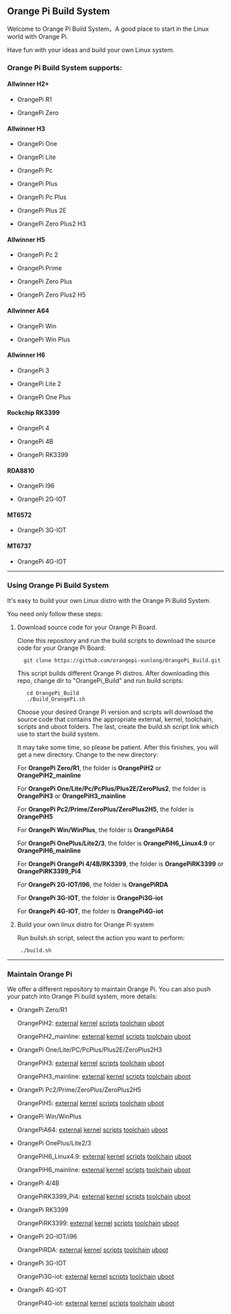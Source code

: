 Orange Pi Build System
---------------------------------------

Welcome to Orange Pi Build System，A good place to start in the Linux world with Orange Pi.

Have fun with your ideas and build your own Linux system.

### Orange Pi Build System supports:

#### Allwinner H2+
	
  * OrangePi R1				
 
  * OrangePi Zero	
  
#### Allwinner H3

  * OrangePi One			

  * OrangePi Lite			
	
  * OrangePi Pc	
  
  * OrangePi Plus		

  * OrangePi Pc Plus			

  * OrangePi Plus 2E			

  * OrangePi Zero Plus2 H3		

#### Allwinner H5

  * OrangePi Pc 2			

  * OrangePi Prime	
  
  * OrangePi Zero Plus

  * OrangePi Zero Plus2 H5	
  
#### Allwinner A64

  * OrangePi Win			
  
  * OrangePi Win Plus	
  
#### Allwinner H6  

  * OrangePi 3				

  * OrangePi Lite 2			

  * OrangePi One Plus			
  
#### Rockchip RK3399
  
  * OrangePi 4
  
  * OrangePi 4B
  
  * OrangePi RK3399
  
#### RDA8810
  
  * OrangePi I96			

  * OrangePi 2G-IOT			

#### MT6572

  * OrangePi 3G-IOT			
  
#### MT6737
		
  * OrangePi 4G-IOT			

-----------------------------------------------------------------

### Using Orange Pi Build System

It's easy to build your own Linux distro with the Orange Pi Build System.

You need only follow these steps:

   1. Download source code for your Orange Pi Board.

      Clone this  repository and run the build scripts to download the
      source code for your Orange Pi Board:
      
      ```
        git clone https://github.com/orangepi-xunlong/OrangePi_Build.git
      ```
      
      This script builds different Orange Pi distros.
      After downloading this repo, change dir to "OrangePi_Build"
      and run build scripts:
      
      ```
         cd OrangePi_Build
         ./Build_OrangePi.sh
      ```
     
      Choose your desired Orange Pi version
      and scripts will download the source code that contains the appropriate external, kernel, toolchain, scripts and uboot folders. The last, create the build.sh script link which use to start the build system.

      It may take some time, so please be patient.
      After this finishes, you will get a new directory. Change to the new directory: 

      For **OrangePi Zero/R1**, the folder is **OrangePiH2** or **OrangePiH2_mainline**

      For **OrangePi One/Lite/Pc/PcPlus/Plus2E/ZeroPlus2**, the folder is **OrangePiH3** or **OrangePiH3_mainline**

      For **OrangePi Pc2/Prime/ZeroPlus/ZeroPlus2H5**, the folder is **OrangePiH5**

      For **OrangePi Win/WinPlus**, the folder is **OrangePiA64**

      For **OrangePi OnePlus/Lite2/3**, the folder is **OrangePiH6_Linux4.9** or **OrangePiH6_mainline**

      For **OrangePi OrangePi 4/4B/RK3399**, the folder is **OrangePiRK3399** or **OrangePiRK3399_Pi4**

      For **OrangePi 2G-IOT/I96**, the folder is **OrangePiRDA**

      For **OrangePi 3G-IOT**, the folder is **OrangePi3G-iot**

      For **OrangePi 4G-IOT**, the folder is **OrangePi4G-iot**

   2. Build  your own linux distro for Orange Pi system
 
      Run builsh.sh script, select the action you want to perform:
     
      ```
       ./build.sh
      ```

------------------------------------------------------------------

### Maintain Orange Pi

  We offer a different repository to maintain Orange Pi. You can also push your patch
  into Orange Pi build system, more details:
  
  * OrangePi Zero/R1
  
    OrangePiH2: 
    [external](https://github.com/orangepi-xunlong/external/tree/orangepi-h3_v1.0)
    [kernel](https://github.com/orangepi-xunlong/OrangePiH3_kernel)
    [scripts](https://github.com/orangepi-xunlong/scripts/tree/orangepi-h2h3)
    [toolchain](https://github.com/orangepi-xunlong/toolchain/tree/arm-linux-gnueabi-1.13.1)
    [uboot](https://github.com/orangepi-xunlong/OrangePiH3_uboot)
   
    OrangePiH2_mainline: 
    [external](https://github.com/orangepi-xunlong/external/tree/orangepi-h3_v1.0)
    [kernel](https://github.com/orangepi-xunlong/mainline_kernel/tree/orangepi-h3)
    [scripts](https://github.com/orangepi-xunlong/scripts/tree/orangepi-h2h3)
    [toolchain](https://github.com/orangepi-xunlong/toolchain/tree/arm-linux-gnueabihf-7.2.1)
    [uboot](https://github.com/orangepi-xunlong/mainline_uboot)
   
  * OrangePi One/Lite/PC/PcPlus/Plus2E/ZeroPlus2H3

    OrangePiH3: 
    [external](https://github.com/orangepi-xunlong/external/tree/orangepi-h3_v1.0)
    [kernel](https://github.com/orangepi-xunlong/OrangePiH3_kernel)
    [scripts](https://github.com/orangepi-xunlong/scripts/tree/orangepi-h2h3)
    [toolchain](https://github.com/orangepi-xunlong/toolchain/tree/arm-linux-gnueabi-1.13.1)
    [uboot](https://github.com/orangepi-xunlong/OrangePiH3_uboot)
    
    OrangePiH3_mainline: 
    [external](https://github.com/orangepi-xunlong/external/tree/orangepi-h3_v1.0)
    [kernel](https://github.com/orangepi-xunlong/mainline_kernel/tree/orangepi-h3)
    [scripts](https://github.com/orangepi-xunlong/scripts/tree/orangepi-h2h3)
    [toolchain](https://github.com/orangepi-xunlong/toolchain/tree/arm-linux-gnueabihf-7.2.1)
    [uboot](https://github.com/orangepi-xunlong/mainline_uboot)
    
  * OrangePi Pc2/Prime/ZeroPlus/ZeroPlus2H5
  
    OrangePiH5: 
    [external](https://github.com/orangepi-xunlong/external)
    [kernel](https://github.com/orangepi-xunlong/OrangePiH5_kernel)
    [scripts](https://github.com/orangepi-xunlong/scripts)
    [toolchain](https://github.com/orangepi-xunlong/toolchain/tree/aarch64-linux-gnu-4.9)
    [uboot](https://github.com/orangepi-xunlong/OrangePiH5_uboot)
  
  * OrangePi Win/WinPlus

    OrangePiA64: 
    [external](https://github.com/orangepi-xunlong/OrangePiA64_external)
    [kernel](https://github.com/orangepi-xunlong/OrangePiA64_kernel)
    [scripts](https://github.com/orangepi-xunlong/OrangePiA64_scripts)
    [toolchain](https://github.com/orangepi-xunlong/OrangePiA64_toolchain)
    [uboot](https://github.com/orangepi-xunlong/OrangePiA64_uboot)

  * OrangePi OnePlus/Lite2/3

    OrangePiH6_Linux4.9: 
    [external](https://github.com/orangepi-xunlong/external)
    [kernel](https://github.com/orangepi-xunlong/OrangePiH6_Linux4_9)
    [scripts](https://github.com/orangepi-xunlong/external/tree/orangepi-h6_v2.0.2)
    [toolchain](https://github.com/orangepi-xunlong/toolchain/tree/aarch64-linux-gnu-4.9)
    [uboot](https://github.com/orangepi-xunlong/OrangePiH6_uboot/tree/Linux4.9)
    
    OrangePiH6_mainline: 
    [external](https://github.com/orangepi-xunlong/external/tree/orangepi-h6_v2.0.2)
    [kernel](https://github.com/orangepi-xunlong/mainline_kernel/tree/orangepi-h6)
    [scripts](https://github.com/orangepi-xunlong/scripts/tree/orangepi-h6_v2.0.2)
    [toolchain](https://github.com/orangepi-xunlong/toolchain/tree/aarch64-linux-gnu-7.4.1)
    [uboot](https://github.com/orangepi-xunlong/mainline_uboot/tree/orangepi-h6)
    
  * OrangePi 4/4B

    OrangePiRK3399_Pi4: 
    [external](https://github.com/orangepi-xunlong/OrangePiRK3399_external/tree/orangepi_4)
    [kernel](https://github.com/orangepi-xunlong/OrangePiRK3399_kernel.git)
    [scripts](https://github.com/orangepi-xunlong/OrangePiRK3399_scripts/tree/orangepi_4)
    [toolchain](https://github.com/orangepi-xunlong/toolchain/tree/aarch64-linux-gnu-6.3)
    [uboot](https://github.com/orangepi-xunlong/OrangePiRK3399_uboot.git)  
    
  * OrangePi RK3399 

    OrangePiRK3399: 
    [external](https://github.com/orangepi-xunlong/OrangePiRK3399_external.git)
    [kernel](https://github.com/orangepi-xunlong/OrangePiRK3399_kernel/tree/linux4.4.103)
    [scripts](https://github.com/orangepi-xunlong/OrangePiRK3399_scripts.git)
    [toolchain](https://github.com/orangepi-xunlong/toolchain/tree/aarch64-linux-gnu-6.3)
    [uboot](https://github.com/orangepi-xunlong/OrangePiRK3399_uboot/tree/orangepi_rk3399)
    
  * OrangePi 2G-IOT/i96
  
    OrangePiRDA: 
    [external](https://github.com/orangepi-xunlong/OrangePiRDA_kernel.git)
    [kernel](https://github.com/orangepi-xunlong/OrangePiRDA_kernel.git)
    [scripts](https://github.com/orangepi-xunlong/OrangePiRDA_kernel.git)
    [toolchain](https://github.com/orangepi-xunlong/OrangePiRDA_kernel.git)
    [uboot](https://github.com/orangepi-xunlong/OrangePiRDA_kernel.git)
    
  * OrangePi 3G-IOT

    OrangePi3G-iot: 
    [external](https://github.com/orangepi-xunlong/OrangePi3G-iot_external.git)
    [kernel](https://github.com/orangepi-xunlong/OrangePi3G-iot_kernel.git)
    [scripts](https://github.com/orangepi-xunlong/OrangePi3G-iot_scripts.git)
    [toolchain](https://github.com/orangepi-xunlong/OrangePi3G-iot_toolchain.git)
    [uboot](https://github.com/orangepi-xunlong/OrangePi3G-iot_bootloader.git)
    
  * OrangePi 4G-IOT

    OrangePi4G-iot: 
    [external](https://github.com/orangepi-xunlong/OrangePi4G-iot_external.git)
    [kernel](https://github.com/orangepi-xunlong/OrangePi4G-iot_kernel.git)
    [scripts](https://github.com/orangepi-xunlong/OrangePi4G-iot_scripts.git)
    [toolchain](https://github.com/orangepi-xunlong/OrangePi4G-iot_toolchain.git)
    [uboot](https://github.com/orangepi-xunlong/OrangePi4G-iot_bootloader.git)
 

